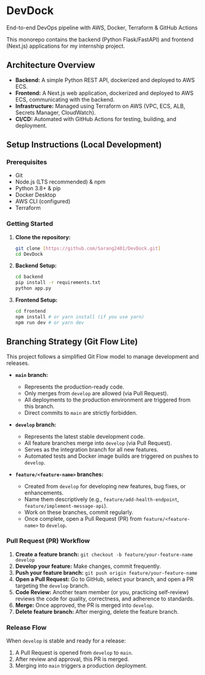 # DevDock
End-to-end DevOps pipeline with AWS, Docker, Terraform &amp; GitHub Actions

This monorepo contains the backend (Python Flask/FastAPI) and frontend (Next.js) applications for my internship project.

## Architecture Overview

* **Backend:** A simple Python REST API, dockerized and deployed to AWS ECS.
* **Frontend:** A Next.js web application, dockerized and deployed to AWS ECS, communicating with the backend.
* **Infrastructure:** Managed using Terraform on AWS (VPC, ECS, ALB, Secrets Manager, CloudWatch).
* **CI/CD:** Automated with GitHub Actions for testing, building, and deployment.

## Setup Instructions (Local Development)

### Prerequisites

* Git
* Node.js (LTS recommended) & npm
* Python 3.8+ & pip
* Docker Desktop
* AWS CLI (configured)
* Terraform

### Getting Started

1.  **Clone the repository:**
    ```bash
    git clone [https://github.com/Sarang2401/DevDock.git]
    cd DevDock
    ```

2.  **Backend Setup:**
    ```bash
    cd backend
    pip install -r requirements.txt 
    python app.py 
    ```

3.  **Frontend Setup:**
    ```bash
    cd frontend
    npm install # or yarn install (if you use yarn)
    npm run dev # or yarn dev
    ```
    

## Branching Strategy (Git Flow Lite)

This project follows a simplified Git Flow model to manage development and releases.

* **`main` branch:**
    * Represents the production-ready code.
    * Only merges from `develop` are allowed (via Pull Request).
    * All deployments to the production environment are triggered from this branch.
    * Direct commits to `main` are strictly forbidden.

* **`develop` branch:**
    * Represents the latest stable development code.
    * All feature branches merge into `develop` (via Pull Request).
    * Serves as the integration branch for all new features.
    * Automated tests and Docker image builds are triggered on pushes to `develop`.

* **`feature/<feature-name>` branches:**
    * Created from `develop` for developing new features, bug fixes, or enhancements.
    * Name them descriptively (e.g., `feature/add-health-endpoint`, `feature/implement-message-api`).
    * Work on these branches, commit regularly.
    * Once complete, open a Pull Request (PR) from `feature/<feature-name>` to `develop`.

### Pull Request (PR) Workflow

1.  **Create a feature branch:** `git checkout -b feature/your-feature-name develop`
2.  **Develop your feature:** Make changes, commit frequently.
3.  **Push your feature branch:** `git push origin feature/your-feature-name`
4.  **Open a Pull Request:** Go to GitHub, select your branch, and open a PR targeting the `develop` branch.
5.  **Code Review:** Another team member (or you, practicing self-review) reviews the code for quality, correctness, and adherence to standards.
6.  **Merge:** Once approved, the PR is merged into `develop`.
7.  **Delete feature branch:** After merging, delete the feature branch.

### Release Flow

When `develop` is stable and ready for a release:

1.  A Pull Request is opened from `develop` to `main`.
2.  After review and approval, this PR is merged.
3.  Merging into `main` triggers a production deployment.
